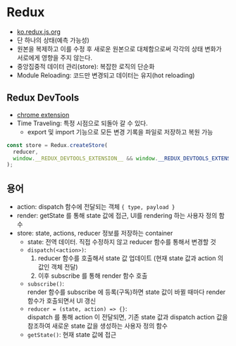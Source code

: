 # Redux

- [ko.redux.js.org](https://ko.redux.js.org/)
- 단 하나의 상태(예측 가능성)
- 원본을 복제하고 이를 수정 후 새로운 원본으로 대체함으로써 각각의 상태 변화가 서로에게 영향을 주지 않는다.
- 중앙집중적 데이터 관리(store): 복잡한 로직의 단순화
- Module Reloading: 코드만 변경되고 데이터는 유지(hot reloading)

## Redux DevTools

- [chrome extension](https://chrome.google.com/webstore/detail/redux-devtools/lmhkpmbekcpmknklioeibfkpmmfibljd)
- Time Traveling: 특정 시점으로 되돌아 갈 수 있다.
  - export 및 import 기능으로 모든 변경 기록을 파일로 저장하고 복원 가능

```js
const store = Redux.createStore(
  reducer,
  window.__REDUX_DEVTOOLS_EXTENSION__ && window.__REDUX_DEVTOOLS_EXTENSION__()
);
```

## 용어

- action: dispatch 함수에 전달되는 객체 `{ type, payload }`
- render: getState 를 통해 state 값에 접근, UI를 rendering 하는 사용자 정의 함수
- store: state, actions, reducer 정보를 저장하는 container
  - state: 전역 데이터. 직접 수정하지 않고 reducer 함수를 통해서 변경할 것
  - `dispatch(<action>)`:
    1. reducer 함수를 호출해서 state 값 업데이트 (현재 state 값과 action 의 값인 객체 전달)
    2. 이후 subscribe 를 통해 render 함수 호출
  - `subscribe()`:  
    render 함수를 subscribe 에 등록(구독)하면 state 값이 바뀔 때마다 render 함수가 호출되면서 UI 갱신
  - `reducer = (state, action) => {}`:  
    dispatch 를 통해 action 이 전달되면, 기존 state 값과 dispatch action 값을 참조하여 새로운 state 값을 생성하는 사용자 정의 함수
  - `getState()`: 현재 state 값에 접근
